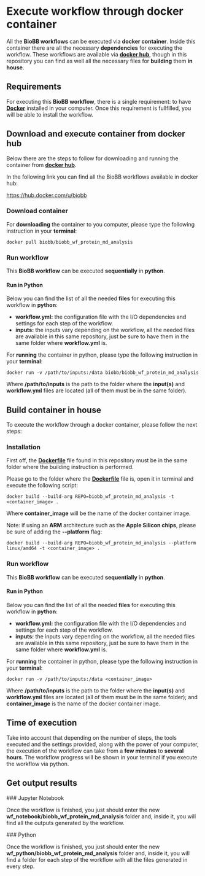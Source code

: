 # <a name="execute-wf"></a>Execute workflow through docker container

All the **BioBB workflows** can be executed via **docker container**. Inside this container there are all the necessary **dependencies** for executing the workflow. These workflows are available via [**docker hub**](https://hub.docker.com/), though in this repository you can find as well all the necessary files for **building** them **in house**.

## <a name="requirements"></a>Requirements

For executing this **BioBB workflow**, there is a single requirement: to have [**Docker**](https://docs.docker.com/engine/install/) installed in your computer. Once this requirement is fullfilled, you will be able to install the workflow.

## <a name="download"></a>Download and execute container from docker hub

Below there are the steps to follow for downloading and running the container from [**docker hub**](https://hub.docker.com/r/biobb/biobb_wf_protein_md_analysis).

In the following link you can find all the BioBB workflows available in docker hub:

<https://hub.docker.com/u/biobb>

### <a name="pull"></a>Download container

For **downloading** the container to you computer, please type the following instruction in your **terminal**:

    docker pull biobb/biobb_wf_protein_md_analysis

### <a name="run-wf-d"></a>Run workflow

This **BioBB workflow** can be executed **sequentially** in **python**.

#### <a name="run-py-d"></a>Run in Python

Below you can find the list of all the needed **files** for executing this workflow in **python**:

* **workflow.yml:** the configuration file with the I/O dependencies and settings for each step of the workflow.
* **inputs:** the inputs vary depending on the workflow, all the needed files are available in this same repository, just be sure to have them in the same folder where **workflow.yml** is.

For **running** the container in python, please type the following instruction in your **terminal**:

    docker run -v /path/to/inputs:/data biobb/biobb_wf_protein_md_analysis

Where **/path/to/inputs** is the path to the folder where the **input(s)** and **workflow.yml** files are located (all of them must be in the same folder).

## <a name="build"></a>Build container in house

To execute the workflow through a docker container, please follow the next steps:

### <a name="installation"></a>Installation

First off, the [**Dockerfile**](Dockerfile) file found in this repository must be in the same folder where the building instruction is performed.

Please go to the folder where the [**Dockerfile**](Dockerfile) file is, open it in terminal and execute the following script:

    docker build --build-arg REPO=biobb_wf_protein_md_analysis -t <container_image> .

Where **container_image** will be the name of the docker container image.

Note: if using an **ARM** architecture such as the **Apple Silicon chips**, please be sure of adding the **--platform** flag:

    docker build --build-arg REPO=biobb_wf_protein_md_analysis --platform linux/amd64 -t <container_image> .

### <a name="run-wf-b"></a>Run workflow

This **BioBB workflow** can be executed **sequentially** in **python**.

#### <a name="run-py-b"></a>Run in Python

Below you can find the list of all the needed **files** for executing this workflow in **python**:

* **workflow.yml:** the configuration file with the I/O dependencies and settings for each step of the workflow.
* **inputs:** the inputs vary depending on the workflow, all the needed files are available in this same repository, just be sure to have them in the same folder where **workflow.yml** is.

For **running** the container in python, please type the following instruction in your **terminal**:

    docker run -v /path/to/inputs:/data <container_image>

Where **/path/to/inputs** is the path to the folder where the **input(s)** and **workflow.yml** files are located (all of them must be in the same folder); and **container_image** is the name of the docker container image.

## <a name="time"></a>Time of execution

Take into account that depending on the number of steps, the tools executed and the settings provided, along with the power of your computer, the execution of the workflow can take from a **few minutes** to **several hours**. The workflow progress will be shown in your terminal if you execute the workflow via python.

## <a name="output"></a>Get output results

### <a name="output-jn"></a>Jupyter Notebook

Once the workflow is finished, you just should enter the new **wf_notebook/biobb_wf_protein_md_analysis** folder and, inside it, you will find all the outputs generated by the workflow.

### <a name="output-py"></a>Python

Once the workflow is finished, you just should enter the new **wf_python/biobb_wf_protein_md_analysis** folder and, inside it, you will find a folder for each step of the workflow with all the files generated in every step.
